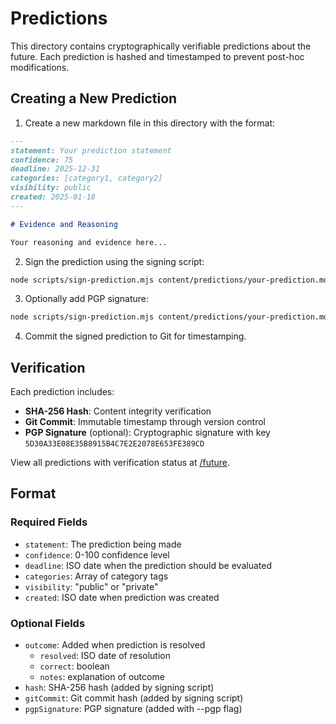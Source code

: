 # Predictions

This directory contains cryptographically verifiable predictions about the future. Each prediction is hashed and timestamped to prevent post-hoc modifications.

## Creating a New Prediction

1. Create a new markdown file in this directory with the format:

```markdown
---
statement: Your prediction statement
confidence: 75
deadline: 2025-12-31
categories: [category1, category2]
visibility: public
created: 2025-01-18
---

# Evidence and Reasoning

Your reasoning and evidence here...
```

2. Sign the prediction using the signing script:

```bash
node scripts/sign-prediction.mjs content/predictions/your-prediction.md
```

3. Optionally add PGP signature:

```bash
node scripts/sign-prediction.mjs content/predictions/your-prediction.md --pgp
```

4. Commit the signed prediction to Git for timestamping.

## Verification

Each prediction includes:
- **SHA-256 Hash**: Content integrity verification
- **Git Commit**: Immutable timestamp through version control
- **PGP Signature** (optional): Cryptographic signature with key `5D30A33E08E35B8915B4C7E2E2078E653FE389CD`

View all predictions with verification status at [/future](/future).

## Format

### Required Fields
- `statement`: The prediction being made
- `confidence`: 0-100 confidence level
- `deadline`: ISO date when the prediction should be evaluated
- `categories`: Array of category tags
- `visibility`: "public" or "private"
- `created`: ISO date when prediction was created

### Optional Fields
- `outcome`: Added when prediction is resolved
  - `resolved`: ISO date of resolution
  - `correct`: boolean
  - `notes`: explanation of outcome
- `hash`: SHA-256 hash (added by signing script)
- `gitCommit`: Git commit hash (added by signing script)
- `pgpSignature`: PGP signature (added with --pgp flag)